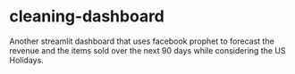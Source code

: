 # cleaning-dashboard

Another streamlit dashboard that uses facebook prophet to forecast the revenue and the items sold over the next 90 days while considering the US Holidays.
